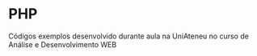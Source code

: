 # PHP
Códigos exemplos desenvolvido durante aula na UniAteneu no curso de Análise e Desenvolvimento WEB
